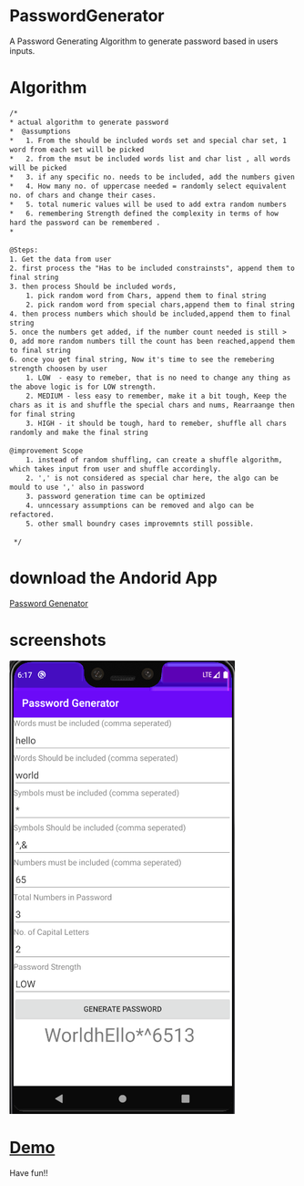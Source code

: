 # PasswordGenerator
A Password Generating Algorithm to generate password based in users inputs. 


# Algorithm

    /*
    * actual algorithm to generate password
    *  @assumptions
    *   1. From the should be included words set and special char set, 1 word from each set will be picked
    *   2. from the msut be included words list and char list , all words will be picked
    *   3. if any specific no. needs to be included, add the numbers given
    *   4. How many no. of uppercase needed = randomly select equivalent no. of chars and change their cases.
    *   5. total numeric values will be used to add extra random numbers
    *   6. remembering Strength defined the complexity in terms of how hard the password can be remembered .
	*
	
	@Steps:
	1. Get the data from user
	2. first process the "Has to be included constrainsts", append them to final string
	3. then process Should be included words, 
		1. pick random word from Chars, append them to final string
		2. pick random word from special chars,append them to final string
	4. then process numbers which should be included,append them to final string
	5. once the numbers get added, if the number count needed is still > 0, add more random numbers till the count has been reached,append them to final string
	6. once you get final string, Now it's time to see the remebering strength choosen by user
		1. LOW	- easy to remeber, that is no need to change any thing as the above logic is for LOW strength.
		2. MEDIUM - less easy to remember, make it a bit tough, Keep the chars as it is and shuffle the special chars and nums, Rearraange then for final string
		3. HIGH - it should be tough, hard to remeber, shuffle all chars randomly and make the final string
		
	@improvement Scope
		1. instead of random shuffling, can create a shuffle algorithm, which takes input from user and shuffle accordingly.
		2. ',' is not considered as special char here, the algo can be mould to use ',' also in password
		3. password generation time can be optimized
		4. unncessary assumptions can be removed and algo can be refactored.
		5. other small boundry cases improvemnts still possible.
	
     */
     
# download the Andorid App
[Password Genenator](https://github.com/vimaltiwari2612/PasswordGenerator/blob/master/Android%20Impl/Password%20Generator.apk?raw=true)


# screenshots
![screenshot](https://github.com/vimaltiwari2612/PasswordGenerator/blob/master/screenshots/1.PNG)

# [Demo](https://github.com/vimaltiwari2612/PasswordGenerator/blob/master/bandicam%202020-05-15%2018-29-34-344.mp4)

Have fun!!

